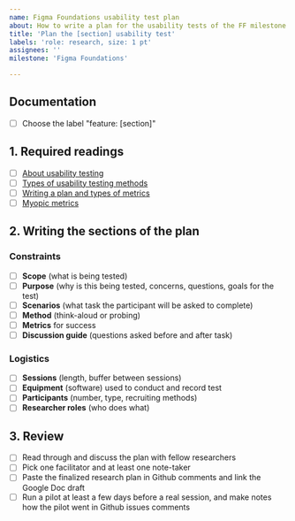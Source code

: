 ```yaml
---
name: Figma Foundations usability test plan
about: How to write a plan for the usability tests of the FF milestone.
title: 'Plan the [section] usability test'
labels: 'role: research, size: 1 pt'
assignees: ''
milestone: 'Figma Foundations'

---
```

## Documentation
- [ ] Choose the label "feature: [section]"

## 1. Required readings

- [ ] [About usability testing](https://www.usability.gov/how-to-and-tools/methods/usability-testing.html)
- [ ] [Types of usability testing methods](https://www.usability.gov/how-to-and-tools/methods/running-usability-tests.html)
- [ ] [Writing a plan and types of metrics](https://www.usability.gov/how-to-and-tools/methods/planning-usability-testing.html)
- [ ] [Myopic metrics](https://medium.com/delta-cx/your-cx-and-ux-metrics-are-myopic-9470d5956969)

## 2. Writing the sections of the plan

### Constraints
- [ ] **Scope** (what is being tested)
- [ ] **Purpose** (why is this being tested, concerns, questions, goals for the test)
- [ ] **Scenarios** (what task the participant will be asked to complete)
- [ ] **Method** (think-aloud or probing)
- [ ] **Metrics** for success
- [ ] **Discussion guide** (questions asked before and after task)

### Logistics 
- [ ] **Sessions** (length, buffer between sessions)
- [ ] **Equipment** (software) used to conduct and record test
- [ ] **Participants** (number, type, recruiting methods)
- [ ] **Researcher roles** (who does what)

## 3. Review

- [ ] Read through and discuss the plan with fellow researchers
- [ ] Pick one facilitator and at least one note-taker
- [ ] Paste the finalized research plan in Github comments and link the Google Doc draft
- [ ] Run a pilot at least a few days before a real session, and make notes how the pilot went in Github issues comments
